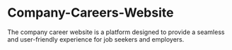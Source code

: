 # Company-Careers-Website
The company career website is a platform designed to provide a seamless and user-friendly experience for job seekers and employers.
